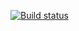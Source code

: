 <!-- Build Status_LifeBar -->

[![Build status](https://ci.appveyor.com/api/projects/status/j2iu6iqtf1ush7bf?svg=true)](https://ci.appveyor.com/project/EL-Elena/ajs-test-ci-lifebar)